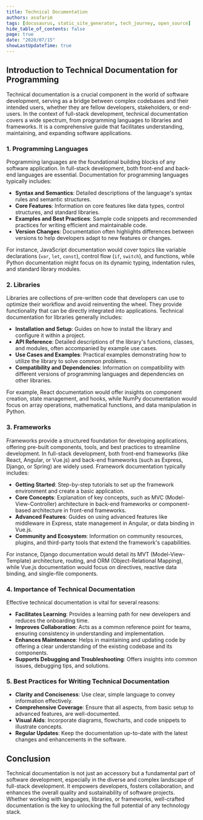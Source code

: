 ```yaml
---
title: Technical Documentation
authors: asafarim
tags: [docusaurus, static_site_generator, tech_journey, open_source]
hide_table_of_contents: false
page: true
date: "2020/07/15"
showLastUpdateTime: true
---
```


## Introduction to Technical Documentation for Programming

Technical documentation is a crucial component in the world of software development, serving as a bridge between complex codebases and their intended users, whether they are fellow developers, stakeholders, or end-users. In the context of full-stack development, technical documentation covers a wide spectrum, from programming languages to libraries and frameworks. It is a comprehensive guide that facilitates understanding, maintaining, and expanding software applications.

### 1. **Programming Languages**

Programming languages are the foundational building blocks of any software application. In full-stack development, both front-end and back-end languages are essential. Documentation for programming languages typically includes:

- **Syntax and Semantics**: Detailed descriptions of the language's syntax rules and semantic structures.
- **Core Features**: Information on core features like data types, control structures, and standard libraries.
- **Examples and Best Practices**: Sample code snippets and recommended practices for writing efficient and maintainable code.
- **Version Changes**: Documentation often highlights differences between versions to help developers adapt to new features or changes.

For instance, JavaScript documentation would cover topics like variable declarations (`var`, `let`, `const`), control flow (`if`, `switch`), and functions, while Python documentation might focus on its dynamic typing, indentation rules, and standard library modules.

### 2. **Libraries**

Libraries are collections of pre-written code that developers can use to optimize their workflow and avoid reinventing the wheel. They provide functionality that can be directly integrated into applications. Technical documentation for libraries generally includes:

- **Installation and Setup**: Guides on how to install the library and configure it within a project.
- **API Reference**: Detailed descriptions of the library's functions, classes, and modules, often accompanied by example use cases.
- **Use Cases and Examples**: Practical examples demonstrating how to utilize the library to solve common problems.
- **Compatibility and Dependencies**: Information on compatibility with different versions of programming languages and dependencies on other libraries.

For example, React documentation would offer insights on component creation, state management, and hooks, while NumPy documentation would focus on array operations, mathematical functions, and data manipulation in Python.

### 3. **Frameworks**

Frameworks provide a structured foundation for developing applications, offering pre-built components, tools, and best practices to streamline development. In full-stack development, both front-end frameworks (like React, Angular, or Vue.js) and back-end frameworks (such as Express, Django, or Spring) are widely used. Framework documentation typically includes:

- **Getting Started**: Step-by-step tutorials to set up the framework environment and create a basic application.
- **Core Concepts**: Explanation of key concepts, such as MVC (Model-View-Controller) architecture in back-end frameworks or component-based architecture in front-end frameworks.
- **Advanced Features**: Guides on using advanced features like middleware in Express, state management in Angular, or data binding in Vue.js.
- **Community and Ecosystem**: Information on community resources, plugins, and third-party tools that extend the framework's capabilities.

For instance, Django documentation would detail its MVT (Model-View-Template) architecture, routing, and ORM (Object-Relational Mapping), while Vue.js documentation would focus on directives, reactive data binding, and single-file components.

### 4. **Importance of Technical Documentation**

Effective technical documentation is vital for several reasons:

- **Facilitates Learning**: Provides a learning path for new developers and reduces the onboarding time.
- **Improves Collaboration**: Acts as a common reference point for teams, ensuring consistency in understanding and implementation.
- **Enhances Maintenance**: Helps in maintaining and updating code by offering a clear understanding of the existing codebase and its components.
- **Supports Debugging and Troubleshooting**: Offers insights into common issues, debugging tips, and solutions.

### 5. **Best Practices for Writing Technical Documentation**

- **Clarity and Conciseness**: Use clear, simple language to convey information effectively.
- **Comprehensive Coverage**: Ensure that all aspects, from basic setup to advanced features, are well-documented.
- **Visual Aids**: Incorporate diagrams, flowcharts, and code snippets to illustrate concepts.
- **Regular Updates**: Keep the documentation up-to-date with the latest changes and enhancements in the software.

## Conclusion

Technical documentation is not just an accessory but a fundamental part of software development, especially in the diverse and complex landscape of full-stack development. It empowers developers, fosters collaboration, and enhances the overall quality and sustainability of software projects. Whether working with languages, libraries, or frameworks, well-crafted documentation is the key to unlocking the full potential of any technology stack.